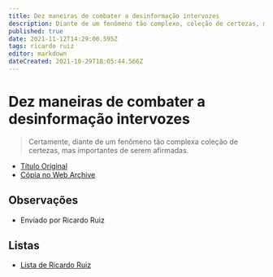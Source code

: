 ```yaml
---
title: Dez maneiras de combater a desinformação intervozes
description: Diante de um fenômeno tão complexo, coleção de certezas, mas importantes de serem afirmadas.
published: true
date: 2021-11-12T14:29:00.595Z
tags: ricardo ruiz
editor: markdown
dateCreated: 2021-10-29T18:05:44.566Z
---
```


# Dez maneiras de combater a desinformação intervozes

> Certamente, diante de um fenômeno tão complexa coleção de certezas, mas importantes de serem afirmadas.

 - [Título Original](https://intervozes.org.br/publicacoes/10-maneiras-de-enfrentar-a-desinformacao/)
 - [Cópia no Web Archive](https://web.archive.org/web/20210928015132/https://intervozes.org.br/publicacoes/10-maneiras-de-enfrentar-a-desinformacao/)

## Observações

- Enviado por Ricardo Ruiz

## Listas

- [Lista de Ricardo Ruiz](/listas/ricardo-ruiz)